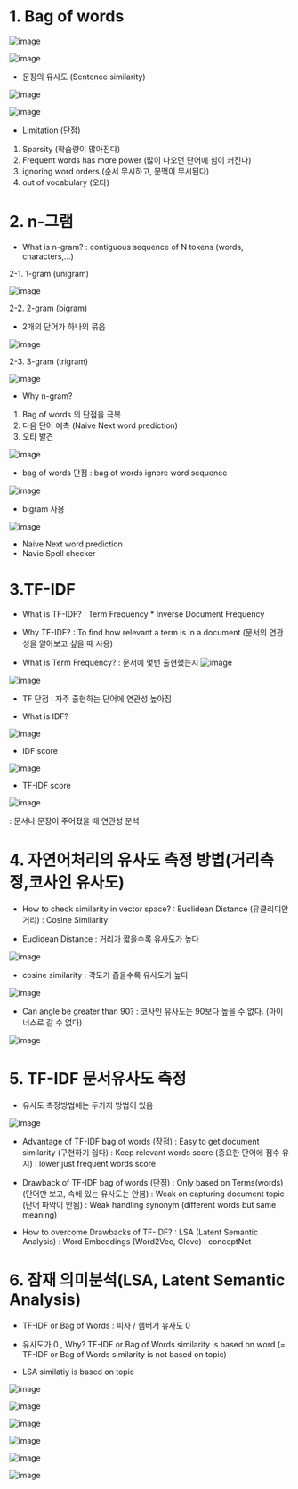 # 1. Bag of words

![image](https://user-images.githubusercontent.com/79880336/149944938-e0f3fe9b-a737-450f-88fa-fbc7eb90251d.png)

![image](https://user-images.githubusercontent.com/79880336/149944980-be6a7c12-058e-4829-a56e-cb3d3b26f98f.png)

- 문장의 유사도 (Sentence similarity)

![image](https://user-images.githubusercontent.com/79880336/149945011-5868a680-1533-4a19-b181-bdfa61b8c5a5.png)

![image](https://user-images.githubusercontent.com/79880336/149945101-b937f5da-d535-4f53-a08a-5d143e4ebb84.png)

- Limitation (단점)
1. Sparsity (학습량이 많아진다)
2. Frequent words has more power (많이 나오던 단어에 힘이 커진다)
3. ignoring word orders (순서 무시하고, 문맥이 무시된다)
4. out of vocabulary (오타)


# 2. n-그램

- What is n-gram? 
: contiguous sequence of N tokens (words, characters,...)

2-1. 1-gram (unigram)

![image](https://user-images.githubusercontent.com/79880336/149945416-1cbccca7-d5ef-4bef-8670-5f8f3e87db01.png)

2-2. 2-gram (bigram)
- 2개의 단어가 하나의 묶음

![image](https://user-images.githubusercontent.com/79880336/149945460-7d94cd9a-77fe-468e-8c53-40b2cbd121b8.png)

2-3. 3-gram (trigram)

![image](https://user-images.githubusercontent.com/79880336/149945526-2b64d890-c88d-43b8-b6c2-c435e3f11bfb.png)

- Why n-gram?
1. Bag of words 의 단점을 극복
2. 다음 단어 예측 (Naive Next word prediction)
3. 오타 발견

![image](https://user-images.githubusercontent.com/79880336/149945613-301a6bca-d11e-4dc8-9ccd-d76496c326d5.png)

- bag of words 단점
: bag of words ignore word sequence

![image](https://user-images.githubusercontent.com/79880336/149945836-05e4abc0-d98a-4154-bb58-e6d03c29f041.png)

- bigram 사용

![image](https://user-images.githubusercontent.com/79880336/149945977-2351f8c0-07d0-4c07-8c72-7348d9667a7e.png)

- Naive Next word prediction
- Navie Spell checker

# 3.TF-IDF

- What is TF-IDF?
: Term Frequency * Inverse Document Frequency

- Why TF-IDF?
: To find how relevant a term is in a document (문서의 연관성을 알아보고 싶을 때 사용)

- What is Term Frequency?
: 문서에 몇번 출현했는지
![image](https://user-images.githubusercontent.com/79880336/149947313-649fa461-e097-4028-b8ef-5c8617954954.png)
 
![image](https://user-images.githubusercontent.com/79880336/149947509-3ba7a84e-b474-44df-b329-9aa6fd52ce52.png)

- TF 단점
: 자주 출현하는 단어에 연관성 높아짐

- What is IDF?

![image](https://user-images.githubusercontent.com/79880336/149948010-ebbbcf90-2047-4819-8af0-c65c1211950e.png)

- IDF score

![image](https://user-images.githubusercontent.com/79880336/149948266-cf4cb446-0017-46b6-929b-2e14607fc954.png)


- TF-IDF score

![image](https://user-images.githubusercontent.com/79880336/149948167-f980db22-57b1-428f-9e6a-14552e4de1a7.png)

: 문서나 문장이 주어졌을 때 연관성 분석

# 4. 자연어처리의 유사도 측정 방법(거리측정,코사인 유사도)

- How to check similarity in vector space?
: Euclidean Distance (유클리디안 거리)
: Cosine Similarity

- Euclidean Distance
: 거리가 짧을수록 유사도가 높다 

![image](https://user-images.githubusercontent.com/79880336/149948575-74f32399-1491-492a-9bc3-f16fa976d87f.png)

 - cosine similarity
: 각도가 좁을수록 유사도가 높다

![image](https://user-images.githubusercontent.com/79880336/149948957-804973de-cffe-4420-8770-319cea91ba2b.png)

- Can angle be greater than 90?
: 코사인 유사도는 90보다 높을 수 없다. (마이너스로 갈 수 없다)

![image](https://user-images.githubusercontent.com/79880336/149949257-1410e799-5dd1-4f71-a686-2cc103e98f2f.png)


# 5. TF-IDF 문서유사도 측정

- 유사도 측정방법에는 두가지 방법이 있음

![image](https://user-images.githubusercontent.com/79880336/149949333-638a0faf-3594-41b3-8fb0-227bd55014b2.png)

- Advantage of TF-IDF bag of words (장점)
: Easy to get document similarity (구현하기 쉽다)
: Keep relevant words score (중요한 단어에 점수 유지)
: lower just frequent words score 

- Drawback of TF-IDF bag of words (단점)
: Only based on Terms(words) (단어만 보고, 속에 있는 유사도는 안봄)
: Weak on capturing document topic (단어 파악이 안됨)
: Weak handling synonym (different words but same meaning)

- How to overcome Drawbacks of TF-IDF?
: LSA (Latent Semantic Analysis)
: Word Embeddings (Word2Vec, Glove)
: conceptNet

# 6. 잠재 의미분석(LSA, Latent Semantic Analysis)

- TF-IDF or Bag of Words : 피자 / 햄버거 유사도 0 

- 유사도가 0 , Why? 
TF-IDF or Bag of Words similarity is based on word 
(= TF-IDF or Bag of Words similarity is not based on topic)

- LSA similatiy is based on topic

![image](https://user-images.githubusercontent.com/79880336/149950214-9f7e9e4a-dbfa-4d6d-800a-4d35a7e1f3c1.png)

![image](https://user-images.githubusercontent.com/79880336/149950247-6119020e-3d34-4468-8880-fcf5310f3a6c.png)

![image](https://user-images.githubusercontent.com/79880336/149949992-ff373ac9-b272-4a63-9a73-1a61e09b2443.png)

![image](https://user-images.githubusercontent.com/79880336/149950945-840bc10b-a931-4b73-a825-e414021fd655.png)

![image](https://user-images.githubusercontent.com/79880336/149950986-4ae7707f-8846-4c88-adf3-735a5d0da8da.png)

![image](https://user-images.githubusercontent.com/79880336/149951067-d6db335e-c376-4cac-a0de-cb1f717a6f5a.png)



